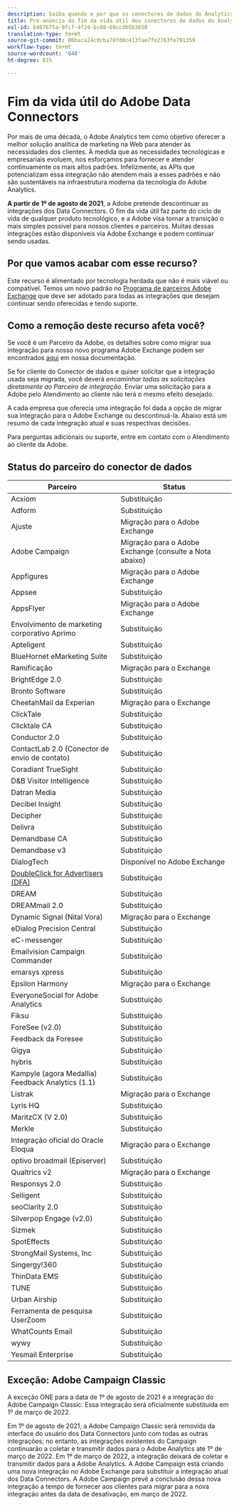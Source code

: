 ```yaml
---
description: Saiba quando e por que os conectores de dados do Analytics serão encerrados.
title: Pré-anúncio do fim da vida útil dos conectores de dados do Analytics
exl-id: b407675a-9fcf-4f24-bc88-69ccdb5b3658
translation-type: tm+mt
source-git-commit: 06baca24c0cba70fd8c413fae7fe2763fe791359
workflow-type: tm+mt
source-wordcount: '648'
ht-degree: 81%

---
```


# Fim da vida útil do Adobe Data Connectors

Por mais de uma década, o Adobe Analytics tem como objetivo oferecer a melhor solução analítica de marketing na Web para atender às necessidades dos clientes. À medida que as necessidades tecnológicas e empresariais evoluem, nos esforçamos para fornecer e atender continuamente os mais altos padrões.  Infelizmente, as APIs que potencializam essa integração não atendem mais a esses padrões e não são sustentáveis na infraestrutura moderna da tecnologia do Adobe Analytics.

**A partir de 1º de agosto de 2021**, a Adobe pretende descontinuar as integrações dos Data Connectors. O fim da vida útil faz parte do ciclo de vida de qualquer produto tecnológico, e a Adobe visa tornar a transição o mais simples possível para nossos clientes e parceiros. Muitas dessas integrações estão disponíveis via Adobe Exchange e podem continuar sendo usadas.

## Por que vamos acabar com esse recurso?

Este recurso é alimentado por tecnologia herdada que não é mais viável ou compatível. Temos um novo padrão no [Programa de parceiros Adobe Exchange](https://partners.adobe.com/exchangeprogram/experiencecloud) que deve ser adotado para todas as integrações que desejam continuar sendo oferecidas e tendo suporte.

## Como a remoção deste recurso afeta você?

Se você é um Parceiro da Adobe, os detalhes sobre como migrar sua integração para nosso novo programa Adobe Exchange podem ser encontrados [aqui](https://adobeexchangeec.zendesk.com/hc/en-us/articles/360003867071-Adobe-Analytics-Integration-Tools) em nossa documentação.

Se for cliente do Conector de dados e quiser solicitar que a integração usada seja migrada, você deverá *encaminhar todas as solicitações diretamente ao Parceiro de integração*. Enviar uma solicitação para a Adobe pelo Atendimento ao cliente não terá o mesmo efeito desejado.

A cada empresa que oferecia uma integração foi dada a opção de migrar sua integração para o Adobe Exchange ou descontinuá-la. Abaixo está um resumo de cada integração atual e suas respectivas decisões.

Para perguntas adicionais ou suporte, entre em contato com o Atendimento ao cliente da Adobe.

## Status do parceiro do conector de dados

| Parceiro | Status |
| --- | --- |
| Acxiom | Substituição |
| Adform | Substituição |
| Ajuste | Migração para o Adobe Exchange |
| Adobe Campaign | Migração para o Adobe Exchange (consulte a Nota abaixo) |
| Appfigures | Migração para o Adobe Exchange |
| Appsee | Substituição |
| AppsFlyer | Migração para o Adobe Exchange |
| Envolvimento de marketing corporativo Aprimo | Substituição |
| Apteligent | Substituição |
| BlueHornet eMarketing Suite | Substituição |
| Ramificação | Migração para o Exchange |
| BrightEdge 2.0 | Substituição |
| Bronto Software | Substituição |
| CheetahMail da Experian | Migração para o Exchange |
| ClickTale | Substituição |
| Clicktale CA | Substituição |
| Conductor 2.0 | Substituição |
| ContactLab 2.0 (Conector de envio de contato) | Substituição |
| Coradiant TrueSight | Substituição |
| D&amp;B Visitor Intelligence | Substituição |
| Datran Media | Substituição |
| Decibel Insight | Substituição |
| Decipher | Substituição |
| Delivra | Substituição |
| Demandbase CA | Substituição |
| Demandbase v3 | Substituição |
| DialogTech | Disponível no Adobe Exchange |
| [DoubleClick for Advertisers (DFA)](/help/import/data-connectors/dfa-data-connector-analytics/dfa-eol.md) | Substituição |
| DREAM | Substituição |
| DREAMmail 2.0 | Substituição |
| Dynamic Signal (Nital Vora) | Migração para o Exchange |
| eDialog Precision Central | Substituição |
| eC-messenger | Substituição |
| Emailvision Campaign Commander | Substituição |
| emarsys xpress | Substituição |
| Epsilon Harmony | Migração para o Exchange |
| EveryoneSocial for Adobe Analytics | Substituição |
| Fiksu | Substituição |
| ForeSee (v2.0) | Substituição |
| Feedback da Foresee | Substituição |
| Gigya | Substituição |
| hybris | Substituição |
| Kampyle (agora Medallia) Feedback Analytics (1.1) | Substituição |
| Listrak | Migração para o Exchange |
| Lyris HQ | Substituição |
| MaritzCX (V 2.0) | Substituição |
| Merkle | Substituição |
| Integração oficial do Oracle Eloqua | Migração para o Exchange |
| optivo broadmail (Episerver) | Substituição |
| Qualtrics v2 | Migração para o Exchange |
| Responsys 2.0 | Substituição |
| Selligent | Substituição |
| seoClarity 2.0 | Substituição |
| Silverpop Engage (v2.0) | Substituição |
| Sizmek | Substituição |
| SpotEffects | Substituição |
| StrongMail Systems, Inc | Substituição |
| Singergy!360 | Substituição |
| ThinData EMS | Substituição |
| TUNE | Substituição |
| Urban Airship | Substituição |
| Ferramenta de pesquisa UserZoom | Substituição |
| WhatCounts Email | Substituição |
| wywy | Substituição |
| Yesmail Enterprise | Substituição |

## Exceção: Adobe Campaign Classic

A exceção ONE para a data de 1º de agosto de 2021 é a integração do Adobe Campaign Classic. Essa integração será oficialmente substituída em 1º de março de 2022.

Em 1º de agosto de 2021, a Adobe Campaign Classic será removida da interface do usuário dos Data Connectors junto com todas as outras integrações; no entanto, as integrações existentes do Campaign continuarão a coletar e transmitir dados para o Adobe Analytics até 1º de março de 2022. Em 1º de março de 2022, a integração deixará de coletar e transmitir dados para a Adobe Analytics. A Adobe Campaign está criando uma nova integração no Adobe Exchange para substituir a integração atual dos Data Connectors. A Adobe Campaign prevê a conclusão dessa nova integração a tempo de fornecer aos clientes para migrar para a nova integração antes da data de desativação, em março de 2022.